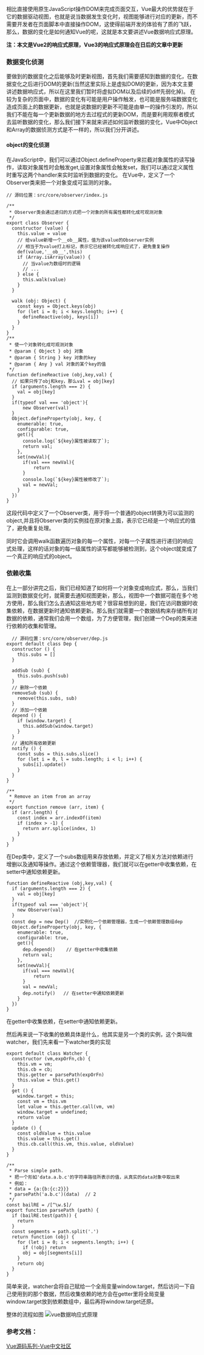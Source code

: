 相比直接使用原生JavaScript操作DOM来完成页面交互，Vue最大的优势就在于它的数据驱动视图，也就是说当数据发生变化时，视图能够进行对应的更新，而不需要开发者在页面脚本中直接操作DOM，这使得前端开发的体验有了质的飞跃，那么，数据的变化是如何通知Vue的呢，这就是本文要讲述Vue数据响应式原理。

**注：本文是Vue2的响应式原理，Vue3的响应式原理会在日后的文章中更新**

### 数据变化侦测
要做到的数据变化之后能够及时更新视图，首先我们需要感知到数据的变化，在数据变化之后进行DOM的更新(当然这里实际上是虚拟DOM的更新，因为本文主要讲述数据响应式，所以在这里我们暂时将虚拟DOM以及后续的diff先弱化掉)。
在较为复杂的页面中，数据的变化有可能是用户操作触发，也可能是服务端数据变化造成页面上的数据更新，也就是说数据的更新不可能是由单一的操作引发的，所以我们不能在每一个更新数据的地方去过程式的更新DOM，而是要利用观察者模式去监听数据的变化，那么我们接下来就来讲述如何监听数据的变化，Vue中Object和Array的数据侦测方式是不一样的，所以我们分开讲述。
#### object的变化侦测

在JavaScript中，我们可以通过Object.defineProperty来拦截对象属性的读写操作，读取对象属性时会触发get,设置对象属性会触发set，我们可以通过定义属性时重写这两个handler来实时监听到数据的变化。
在Vue中，定义了一个Observer类来把一个对象变成可监测的对象。

```
// 源码位置：src/core/observer/index.js

/**
 * Observer类会通过递归的方式把一个对象的所有属性都转化成可观测对象
 */
export class Observer {
  constructor (value) {
    this.value = value
    // 给value新增一个__ob__属性，值为该value的Observer实例
    // 相当于为value打上标记，表示它已经被转化成响应式了，避免重复操作
    def(value,'__ob__',this)
    if (Array.isArray(value)) {
      // 当value为数组时的逻辑
      // ...
    } else {
      this.walk(value)
    }
  }

  walk (obj: Object) {
    const keys = Object.keys(obj)
    for (let i = 0; i < keys.length; i++) {
      defineReactive(obj, keys[i])
    }
  }
}
/**
 * 使一个对象转化成可观测对象
 * @param { Object } obj 对象
 * @param { String } key 对象的key
 * @param { Any } val 对象的某个key的值
 */
function defineReactive (obj,key,val) {
  // 如果只传了obj和key，那么val = obj[key]
  if (arguments.length === 2) {
    val = obj[key]
  }
  if(typeof val === 'object'){
      new Observer(val)
  }
  Object.defineProperty(obj, key, {
    enumerable: true,
    configurable: true,
    get(){
      console.log(`${key}属性被读取了`);
      return val;
    },
    set(newVal){
      if(val === newVal){
          return
      }
      console.log(`${key}属性被修改了`);
      val = newVal;
    }
  })
}
```

这段代码中定义了一个Observer类，用于将一个普通的object转换为可以监测的object,并且将Observer类的实例挂在原对象上面，表示它已经是一个响应式的值了，避免重复处理。

同时它会调用walk函数遍历对象的每一个属性，对每一个子属性进行递归的响应式处理，这样的话对象的每一级属性的读写都能够被检测到，这个object就变成了一个真正的响应式的object。

### 依赖收集

在上一部分讲完之后，我们已经知道了如何将一个对象变成响应式，那么，当我们监测到数据变化时，就需要去通知视图更新，那么，视图中一个数据可能在多个地方使用，那么我们怎么去通知这些地方呢？很容易想到的是，我们在访问数据时收集依赖，在数据更新时通知依赖更新。那么我们就需要一个数据结构来存储所有对数据的依赖，通常我们会用一个数组，为了方便管理，我们创建一个Dep的类来进行依赖的收集和管理。

```
  // 源码位置：src/core/observer/dep.js
export default class Dep {
  constructor () {
    this.subs = []
  }

  addSub (sub) {
    this.subs.push(sub)
  }
  // 删除一个依赖
  removeSub (sub) {
    remove(this.subs, sub)
  }
  // 添加一个依赖
  depend () {
    if (window.target) {
      this.addSub(window.target)
    }
  }
  // 通知所有依赖更新
  notify () {
    const subs = this.subs.slice()
    for (let i = 0, l = subs.length; i < l; i++) {
      subs[i].update()
    }
  }
}

/**
 * Remove an item from an array
 */
export function remove (arr, item) {
  if (arr.length) {
    const index = arr.indexOf(item)
    if (index > -1) {
      return arr.splice(index, 1)
    }
  }
}

```
在Dep类中，定义了一个subs数组用来存放依赖，并定义了相关方法对依赖进行增删以及通知等操作。通过这个依赖管理器，我们就可以在getter中收集依赖，在setter中通知依赖更新。

```
function defineReactive (obj,key,val) {
  if (arguments.length === 2) {
    val = obj[key]
  }
  if(typeof val === 'object'){
    new Observer(val)
  }
  const dep = new Dep()  //实例化一个依赖管理器，生成一个依赖管理数组dep
  Object.defineProperty(obj, key, {
    enumerable: true,
    configurable: true,
    get(){
      dep.depend()    // 在getter中收集依赖
      return val;
    },
    set(newVal){
      if(val === newVal){
          return
      }
      val = newVal;
      dep.notify()   // 在setter中通知依赖更新
    }
  })
}
```
在getter中收集依赖，在setter中通知依赖更新。

然后再来说一下收集的依赖具体是什么，他其实是另一个类的实例，这个类叫做watcher，我们先来看一下watcher类的实现

```
export default class Watcher {
  constructor (vm,expOrFn,cb) {
    this.vm = vm;
    this.cb = cb;
    this.getter = parsePath(expOrFn)
    this.value = this.get()
  }
  get () {
    window.target = this;
    const vm = this.vm
    let value = this.getter.call(vm, vm)
    window.target = undefined;
    return value
  }
  update () {
    const oldValue = this.value
    this.value = this.get()
    this.cb.call(this.vm, this.value, oldValue)
  }
}

/**
 * Parse simple path.
 * 把一个形如'data.a.b.c'的字符串路径所表示的值，从真实的data对象中取出来
 * 例如：
 * data = {a:{b:{c:2}}}
 * parsePath('a.b.c')(data)  // 2
 */
const bailRE = /[^\w.$]/
export function parsePath (path) {
  if (bailRE.test(path)) {
    return
  }
  const segments = path.split('.')
  return function (obj) {
    for (let i = 0; i < segments.length; i++) {
      if (!obj) return
      obj = obj[segments[i]]
    }
    return obj
  }
}
```
简单来说，watcher会将自己赋给一个全局变量window.target，然后访问一下自己使用到的那个数据，然后收集依赖的地方会在getter里将全局变量window.target放到依赖数组中，最后再将window.target还原。

整体的流程如图
![vue数据响应式原理](./../images/watcher.jpg)

### 参考文档：
[Vue源码系列-Vue中文社区](https://vue-js.com/learn-vue/reactive/object.html#_1-%E5%89%8D%E8%A8%80)
